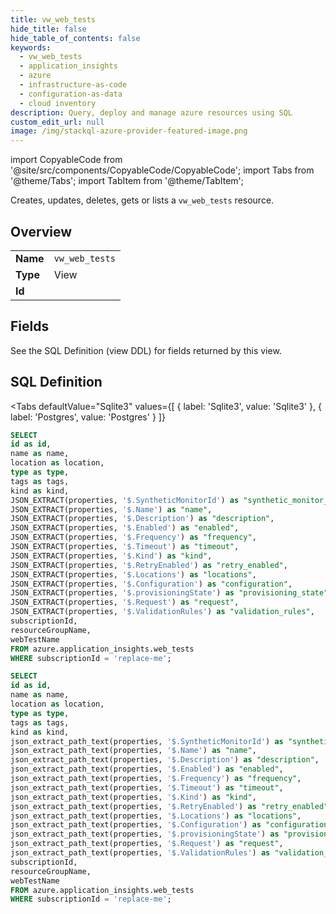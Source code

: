 ```yaml
--- 
title: vw_web_tests
hide_title: false
hide_table_of_contents: false
keywords:
  - vw_web_tests
  - application_insights
  - azure
  - infrastructure-as-code
  - configuration-as-data
  - cloud inventory
description: Query, deploy and manage azure resources using SQL
custom_edit_url: null
image: /img/stackql-azure-provider-featured-image.png
---
```


import CopyableCode from '@site/src/components/CopyableCode/CopyableCode';
import Tabs from '@theme/Tabs';
import TabItem from '@theme/TabItem';

Creates, updates, deletes, gets or lists a <code>vw_web_tests</code> resource.

## Overview
<table><tbody>
<tr><td><b>Name</b></td><td><code>vw_web_tests</code></td></tr>
<tr><td><b>Type</b></td><td>View</td></tr>
<tr><td><b>Id</b></td><td><CopyableCode code="azure.application_insights.vw_web_tests" /></td></tr>
</tbody></table>

## Fields

See the SQL Definition (view DDL) for fields returned by this view.

## SQL Definition

<Tabs
defaultValue="Sqlite3"
values={[
{ label: 'Sqlite3', value: 'Sqlite3' },
{ label: 'Postgres', value: 'Postgres' }
]}
>
<TabItem value="Sqlite3">

```sql
SELECT
id as id,
name as name,
location as location,
type as type,
tags as tags,
kind as kind,
JSON_EXTRACT(properties, '$.SyntheticMonitorId') as "synthetic_monitor_id",
JSON_EXTRACT(properties, '$.Name') as "name",
JSON_EXTRACT(properties, '$.Description') as "description",
JSON_EXTRACT(properties, '$.Enabled') as "enabled",
JSON_EXTRACT(properties, '$.Frequency') as "frequency",
JSON_EXTRACT(properties, '$.Timeout') as "timeout",
JSON_EXTRACT(properties, '$.Kind') as "kind",
JSON_EXTRACT(properties, '$.RetryEnabled') as "retry_enabled",
JSON_EXTRACT(properties, '$.Locations') as "locations",
JSON_EXTRACT(properties, '$.Configuration') as "configuration",
JSON_EXTRACT(properties, '$.provisioningState') as "provisioning_state",
JSON_EXTRACT(properties, '$.Request') as "request",
JSON_EXTRACT(properties, '$.ValidationRules') as "validation_rules",
subscriptionId,
resourceGroupName,
webTestName
FROM azure.application_insights.web_tests
WHERE subscriptionId = 'replace-me';
```

</TabItem>
<TabItem value="Postgres">

```sql
SELECT
id as id,
name as name,
location as location,
type as type,
tags as tags,
kind as kind,
json_extract_path_text(properties, '$.SyntheticMonitorId') as "synthetic_monitor_id",
json_extract_path_text(properties, '$.Name') as "name",
json_extract_path_text(properties, '$.Description') as "description",
json_extract_path_text(properties, '$.Enabled') as "enabled",
json_extract_path_text(properties, '$.Frequency') as "frequency",
json_extract_path_text(properties, '$.Timeout') as "timeout",
json_extract_path_text(properties, '$.Kind') as "kind",
json_extract_path_text(properties, '$.RetryEnabled') as "retry_enabled",
json_extract_path_text(properties, '$.Locations') as "locations",
json_extract_path_text(properties, '$.Configuration') as "configuration",
json_extract_path_text(properties, '$.provisioningState') as "provisioning_state",
json_extract_path_text(properties, '$.Request') as "request",
json_extract_path_text(properties, '$.ValidationRules') as "validation_rules",
subscriptionId,
resourceGroupName,
webTestName
FROM azure.application_insights.web_tests
WHERE subscriptionId = 'replace-me';
```

</TabItem>
</Tabs>
